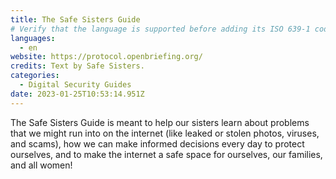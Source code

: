 ```yaml
---
title: The Safe Sisters Guide
# Verify that the language is supported before adding its ISO 639-1 code here. without the country code, i.e. ms instead of ms_MY.
languages:
  - en
website: https://protocol.openbriefing.org/
credits: Text by Safe Sisters.
categories:
  - Digital Security Guides
date: 2023-01-25T10:53:14.951Z
---
```

The Safe Sisters Guide is meant to help our sisters learn about problems that we might run into on the internet (like leaked or stolen photos, viruses, and scams), how we can make informed decisions every day to protect ourselves, and to make the internet a safe space for ourselves, our families, and all women!